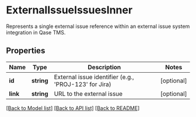 # ExternalIssueIssuesInner

Represents a single external issue reference within an external issue system integration in Qase TMS.

## Properties

Name | Type | Description | Notes
------------ | ------------- | ------------- | -------------
**id** | **string** | External issue identifier (e.g., 'PROJ-123' for Jira) | [optional]
**link** | **string** | URL to the external issue | [optional]

[[Back to Model list]](../README.md#documentation-for-models) [[Back to API list]](../README.md#documentation-for-api-endpoints) [[Back to README]](../README.md)
